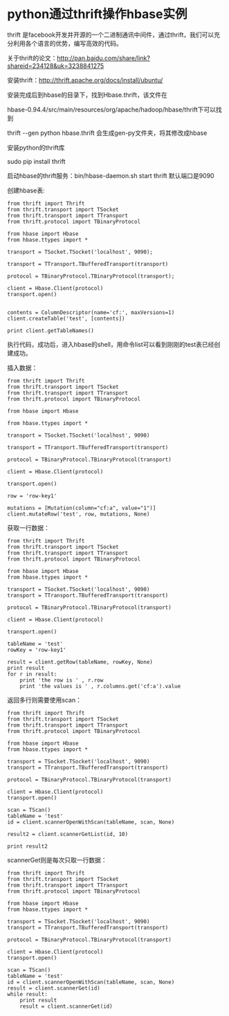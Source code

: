 # python通过thrift操作hbase实例

thrift 是facebook开发并开源的一个二进制通讯中间件，通过thrift，我们可以充分利用各个语言的优势，编写高效的代码。

  

关于thrift的论文：http://pan.baidu.com/share/link?shareid=234128&uk=3238841275

  

安装thrift：http://thrift.apache.org/docs/install/ubuntu/

  

安装完成后到hbase的目录下，找到Hbase.thrift，该文件在

  

hbase-0.94.4/src/main/resources/org/apache/hadoop/hbase/thrift下可以找到

  

thrift --gen python hbase.thrift 会生成gen-py文件夹，将其修改成hbase

  

安装python的thrift库

  

sudo pip install thrift

  

启动hbase的thrift服务：bin/hbase-daemon.sh start thrift 默认端口是9090

  

创建hbase表:

    
    
    from thrift import Thrift
    from thrift.transport import TSocket
    from thrift.transport import TTransport
    from thrift.protocol import TBinaryProtocol
     
    from hbase import Hbase
    from hbase.ttypes import *
     
    transport = TSocket.TSocket('localhost', 9090);
     
    transport = TTransport.TBufferedTransport(transport)
     
    protocol = TBinaryProtocol.TBinaryProtocol(transport);
     
    client = Hbase.Client(protocol)
    transport.open()
     
     
    contents = ColumnDescriptor(name='cf:', maxVersions=1)
    client.createTable('test', [contents])
     
    print client.getTableNames()

执行代码，成功后，进入hbase的shell，用命令list可以看到刚刚的test表已经创建成功。

插入数据：

    
    
    from thrift import Thrift
    from thrift.transport import TSocket
    from thrift.transport import TTransport
    from thrift.protocol import TBinaryProtocol
     
    from hbase import Hbase
     
    from hbase.ttypes import *
     
    transport = TSocket.TSocket('localhost', 9090)
     
    transport = TTransport.TBufferedTransport(transport)
     
    protocol = TBinaryProtocol.TBinaryProtocol(transport)
     
    client = Hbase.Client(protocol)
     
    transport.open()
     
    row = 'row-key1'
     
    mutations = [Mutation(column="cf:a", value="1")]
    client.mutateRow('test', row, mutations, None)

获取一行数据：

    
    
    from thrift import Thrift
    from thrift.transport import TSocket
    from thrift.transport import TTransport
    from thrift.protocol import TBinaryProtocol
     
    from hbase import Hbase
    from hbase.ttypes import *
     
    transport = TSocket.TSocket('localhost', 9090)
    transport = TTransport.TBufferedTransport(transport)
     
    protocol = TBinaryProtocol.TBinaryProtocol(transport)
     
    client = Hbase.Client(protocol)
     
    transport.open()
     
    tableName = 'test'
    rowKey = 'row-key1'
     
    result = client.getRow(tableName, rowKey, None)
    print result
    for r in result:
        print 'the row is ' , r.row
        print 'the values is ' , r.columns.get('cf:a').value

返回多行则需要使用scan：

    
    
    from thrift import Thrift
    from thrift.transport import TSocket
    from thrift.transport import TTransport
    from thrift.protocol import TBinaryProtocol
     
    from hbase import Hbase
    from hbase.ttypes import *
     
    transport = TSocket.TSocket('localhost', 9090)
    transport = TTransport.TBufferedTransport(transport)
     
    protocol = TBinaryProtocol.TBinaryProtocol(transport)
     
    client = Hbase.Client(protocol)
    transport.open()
     
    scan = TScan()
    tableName = 'test'
    id = client.scannerOpenWithScan(tableName, scan, None)
     
    result2 = client.scannerGetList(id, 10)
     
    print result2

scannerGet则是每次只取一行数据：

    
    
    from thrift import Thrift
    from thrift.transport import TSocket
    from thrift.transport import TTransport
    from thrift.protocol import TBinaryProtocol
     
    from hbase import Hbase
    from hbase.ttypes import *
     
    transport = TSocket.TSocket('localhost', 9090)
    transport = TTransport.TBufferedTransport(transport)
     
    protocol = TBinaryProtocol.TBinaryProtocol(transport)
     
    client = Hbase.Client(protocol)
    transport.open()
     
    scan = TScan()
    tableName = 'test'
    id = client.scannerOpenWithScan(tableName, scan, None)
    result = client.scannerGet(id)
    while result:
        print result
        result = client.scannerGet(id)

  


